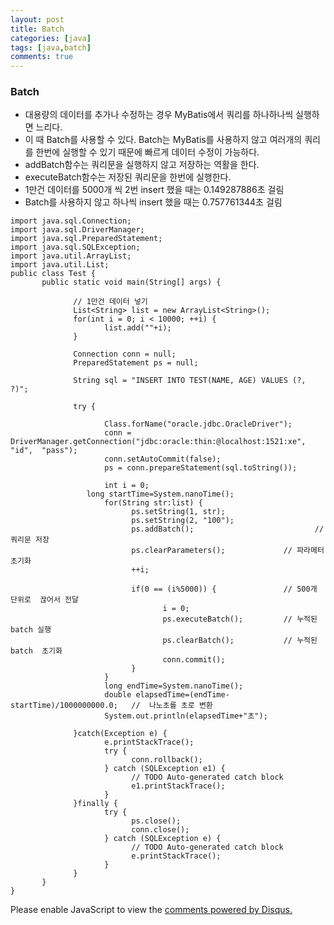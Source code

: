 ```yaml
---
layout: post
title: Batch
categories: [java]
tags: [java,batch]
comments: true
---
```


### Batch

- 대용량의 데이터를 추가나 수정하는 경우 MyBatis에서 쿼리를 하나하나씩 실행하면 느리다.
- 이 때 Batch를 사용할 수 있다. Batch는 MyBatis를 사용하지 않고 여러개의 쿼리를 한번에 실행할 수 있기 때문에 빠르게 데이터 수정이 가능하다.
- addBatch함수는 쿼리문을 실행하지 않고 저장하는 역활을 한다.
- executeBatch함수는 저장된 쿼리문을 한번에 실행한다.
- 1만건 데이터를 5000개 씩 2번 insert 했을 때는 0.149287886초 걸림
- Batch를 사용하지 않고 하나씩 insert 했을 때는 0.757761344초 걸림

~~~
import java.sql.Connection;
import java.sql.DriverManager;
import java.sql.PreparedStatement;
import java.sql.SQLException;
import java.util.ArrayList;
import java.util.List;
public class Test {
       public static void main(String[] args) {
              
              // 1만건 데이터 넣기
              List<String> list = new ArrayList<String>();
              for(int i = 0; i < 10000; ++i) {
                     list.add(""+i);
              }
              
              Connection conn = null;
              PreparedStatement ps = null;
              
              String sql = "INSERT INTO TEST(NAME, AGE) VALUES (?, ?)";
              
              try {
                     
                     Class.forName("oracle.jdbc.OracleDriver");
                     conn =  DriverManager.getConnection("jdbc:oracle:thin:@localhost:1521:xe", "id",  "pass");
                     conn.setAutoCommit(false);
                     ps = conn.prepareStatement(sql.toString());
                     
                     int i = 0;
                 long startTime=System.nanoTime();
                     for(String str:list) {
                           ps.setString(1, str);
                           ps.setString(2, "100");
                           ps.addBatch();                           // 쿼리문 저장
                           ps.clearParameters();             // 파라메터 초기화
                           ++i;
                           
                           if(0 == (i%5000)) {               // 500개 단위로  끊어서 전달
                                  i = 0;
                                  ps.executeBatch();         // 누적된 batch 실행
                                  ps.clearBatch();           // 누적된 batch  초기화
                                  conn.commit();
                           }
                     }
                     long endTime=System.nanoTime();
                     double elapsedTime=(endTime-startTime)/1000000000.0;   //  나노초를 초로 변환
                     System.out.println(elapsedTime+"초");

              }catch(Exception e) {
                     e.printStackTrace();
                     try {
                           conn.rollback();
                     } catch (SQLException e1) {
                           // TODO Auto-generated catch block
                           e1.printStackTrace();
                     }
              }finally {
                     try {
                           ps.close();
                           conn.close();
                     } catch (SQLException e) {
                           // TODO Auto-generated catch block
                           e.printStackTrace();
                     }
              }
       }
}
~~~

<div id="disqus_thread"></div>
<script>

/**
*  RECOMMENDED CONFIGURATION VARIA*BLES: EDIT AND UNCOMMENT THE SECTION BELOW TO INSERT DYNAMIC VALUES FROM YOUR PLATFORM OR CMS.
*  LEARN WHY DEFINING THESE VARIABLES IS IMPORTANT: https://disqus.com/admin/universalcode/#configuration-variables*/
/*
var disqus_config = function () {
this.page.url = PAGE_URL;  // Replace PAGE_URL with your page's canonical URL variable
this.page.identifier = PAGE_IDENTIFIER; // Replace PAGE_IDENTIFIER with your page's unique identifier variable
};
*/
(function() { // DON'T EDIT BELOW THIS LINE
var d = document, s = d.createElement('script');
s.src = 'https://parkwonhui.disqus.com/embed.js';
s.setAttribute('data-timestamp', +new Date());
(d.head || d.body).appendChild(s);
})();
</script>
<noscript>Please enable JavaScript to view the <a href="https://disqus.com/?ref_noscript">comments powered by Disqus.</a></noscript>                  
